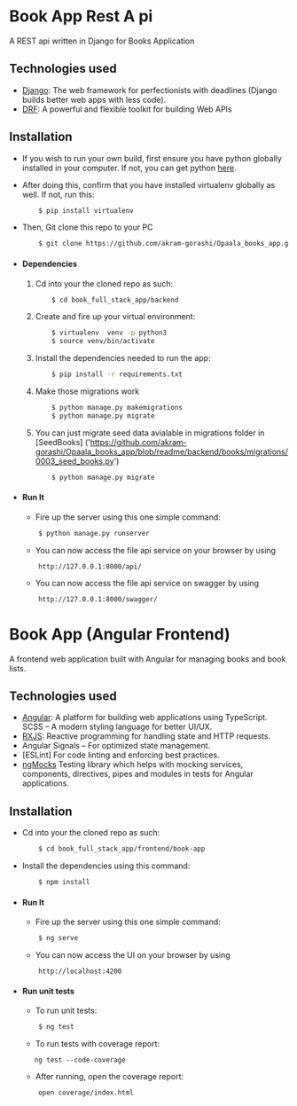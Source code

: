 # Book App Rest A pi
A REST api written in Django for Books Application

## Technologies used
* [Django](https://www.djangoproject.com/): The web framework for perfectionists with deadlines (Django builds better web apps with less code).
* [DRF](www.django-rest-framework.org/): A powerful and flexible toolkit for building Web APIs


## Installation
* If you wish to run your own build, first ensure you have python globally installed in your computer. If not, you can get python [here](https://www.python.org").
* After doing this, confirm that you have installed virtualenv globally as well. If not, run this:
    ```bash
        $ pip install virtualenv
    ```
* Then, Git clone this repo to your PC
    ```bash
        $ git clone https://github.com/akram-gorashi/Opaala_books_app.git
    ```

* #### Dependencies
    1. Cd into your the cloned repo as such:
        ```bash
            $ cd book_full_stack_app/backend
        ```
    2. Create and fire up your virtual environment:
        ```bash
            $ virtualenv  venv -p python3
            $ source venv/bin/activate
        ```
    3. Install the dependencies needed to run the app:
        ```bash
            $ pip install -r requirements.txt
        ```
    4. Make those migrations work
        ```bash
            $ python manage.py makemigrations
            $ python manage.py migrate
        ```
    5. You can just migrate seed data avialable in migrations folder in [SeedBooks]
    ('https://github.com/akram-gorashi/Opaala_books_app/blob/readme/backend/books/migrations/0003_seed_books.py') 
        ```bash
            $ python manage.py migrate
        ```

* #### Run It
   * Fire up the server using this one simple command:
    ```bash
        $ python manage.py runserver
    ```
   * You can now access the file api service on your browser by using
    ```
        http://127.0.0.1:8000/api/
    ```
  *   You can now access the file api service on swagger by using
    ```
        http://127.0.0.1:8000/swagger/
    ```

# Book App (Angular Frontend)

A frontend web application built with Angular for managing books and book lists.

## Technologies used
* [Angular](https://angular.io/): A platform for building web applications using TypeScript.
SCSS – A modern styling language for better UI/UX.
* [RXJS](https://rxjs.dev/): Reactive programming for handling state and HTTP requests.
* Angular Signals – For optimized state management.
* [ESLint] For code linting and enforcing best practices.
* [ngMocks](https://ng-mocks.sudo.eu/) Testing library which helps with mocking services, components, directives, pipes and modules in tests for Angular applications. 

## Installation
* Cd into your the cloned repo as such:
    ```bash
        $ cd book_full_stack_app/frontend/book-app
    ```
* Install the dependencies using this command:
    ```bash
        $ npm install
    ```

* #### Run It
   * Fire up the server using this one simple command:
    ```bash
        $ ng serve
    ```
   * You can now access the UI  on your browser by using
    ```
        http://localhost:4200
    ```
* ####  Run unit tests
   * To run unit tests:
    ```bash
        $ ng test
    ```
   * To run tests with coverage report:
    ```
       ng test --code-coverage

    ```
   * After running, open the coverage report:
    ```
        open coverage/index.html
    ```